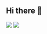 ## Hi there 👋
![](https://4595-152-59-147-101.ngrok-free.app/log/blabla5)
 <img src="https://skillicons.dev/icons?i=c,cpp,cs,java,python,php,jquery,js,ts,go,rust,terraform,threejs">
<!--
**prince-tit/prince-tit** is a ✨ _special_ ✨ repository because its `README.md` (this file) appears on your GitHub profile.

Here are some ideas to get you started:

- 🔭 I’m currently working on ...
- 🌱 I’m currently learning ...
- 👯 I’m looking to collaborate on ...
- 🤔 I’m looking for help with ...
- 💬 Ask me about ...
- 📫 How to reach me: ...
- 😄 Pronouns: ...
- ⚡ Fun fact: ...
-->
